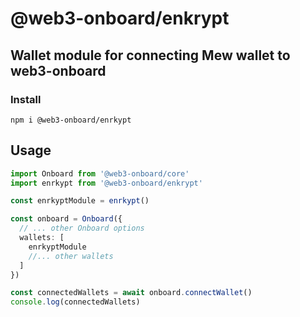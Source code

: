 # @web3-onboard/enkrypt

## Wallet module for connecting Mew wallet to web3-onboard

### Install

`npm i @web3-onboard/enrkypt`

## Usage

```typescript
import Onboard from '@web3-onboard/core'
import enrkypt from '@web3-onboard/enkrypt'

const enrkyptModule = enrkypt()

const onboard = Onboard({
  // ... other Onboard options
  wallets: [
    enrkyptModule
    //... other wallets
  ]
})

const connectedWallets = await onboard.connectWallet()
console.log(connectedWallets)
```

